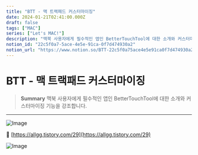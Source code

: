 ```yaml
---
title: "BTT - 맥 트랙패드 커스터마이징"
date: 2024-01-21T02:41:00.000Z
draft: false
tags: ["MAC"]
series: ["Let's MAC!"]
description: "맥북 사용자에게 필수적인 앱인 BetterTouchTool에 대한 소개와 커스터마이징 기능을 강조합니다."
notion_id: "22c5f0a7-5ace-4e5e-91ca-0f7d474930a2"
notion_url: "https://www.notion.so/BTT-22c5f0a75ace4e5e91ca0f7d474930a2"
---
```


# BTT - 맥 트랙패드 커스터마이징

> **Summary**
> 맥북 사용자에게 필수적인 앱인 BetterTouchTool에 대한 소개와 커스터마이징 기능을 강조합니다.

---

![Image](https://prod-files-secure.s3.us-west-2.amazonaws.com/09ccd4d5-876c-4bba-bbdf-cc77a0a11257/8d83f2d5-e05a-4e0b-8ee1-2eed30874266/Untitled.png?X-Amz-Algorithm=AWS4-HMAC-SHA256&X-Amz-Content-Sha256=UNSIGNED-PAYLOAD&X-Amz-Credential=ASIAZI2LB4664AIKPKWQ%2F20250724%2Fus-west-2%2Fs3%2Faws4_request&X-Amz-Date=20250724T101939Z&X-Amz-Expires=3600&X-Amz-Security-Token=IQoJb3JpZ2luX2VjEAIaCXVzLXdlc3QtMiJIMEYCIQCEv7265NKqIxmI7%2BgExN%2FL6yNCyg2ly0AarM8ZnKENigIhAMMmA7Yg6hX3DCwaw%2F72es8aUSiog2ohQYnNsRL%2B0E56Kv8DCCoQABoMNjM3NDIzMTgzODA1IgzLCdqPerjZz%2BI8yTMq3AOx3dBulD%2FwuQPDRZwozvWV18%2BaQG%2FY5D8btxHv%2FJZ9oDPvlRcZL3Wc3slPjcPpTxG35wp7z1ZRfhpK%2BPF7P4JzjronoklBRXoLYgnUbJoGSSFvd7LuPFnPlVAf%2By8OwpeYMstP0DIOznLPY7or4KB1kugjg78cgYZhc5XGW2fpnhlfQj2xm9lwhp997LiOt2V34yav0bwGAoBlOGD7AYhw1eZBMikiOy8VuhTDuKu00oMFKihuWQ82HASLle4xSm%2Fx4U%2F0gCBCmFM3xGi%2FlpS%2BP5wQn0mj1HUmz2h2v3NKkfnNsrgZwxFweWI3Jk7knaHmDlEB%2BAwit2UEOOelHjhXpILoREOtBmbZu3kf1LPYvlIFYt4Kk04Oj7kc9TwbfdLKJf6s68CrK%2FlufaWH7gBJZNHhk0Wtq%2FELY%2Bi9dcPiGg5LZPHirRdowiAaPVMgaRWM0kA45%2BOviMJLSXX5QsNhkgf9mC1bwPBbdc7bXtKTh6guJoF%2BPxE0J71kvoHO1klo3fDzzzuLxrpmuLIw%2BMPix2qteO9WiHbNIioZWHtZtLD4NI1A1UN7ykS3JFBpob1Ull6%2FylP1ixL%2BWRMoZhMT4jRq84UY1EuZuzrdYvk4jOss03HtMalUCUEx3DCT9YfEBjqkAQrFl%2BdnsTaOZxrOS5QDRPlhUOmedfxlxk6Axegk3QS1HBDiEtVkDOk7%2B5V9zUK1Oj9XRx2Upx8H9uIFRveEbD%2BmwJdJOAUtot9HB068YphFv4AIo%2FcqFRhNCaeeJcmPxiE6ljwUKrWCEtx7B7DmM1HroEDmt9JA%2B%2FwKSV8Zv0xTRROYafN%2FrJPcO9aK%2Fxoq7go9bqvCmfAQabD50U09%2FnAp6fiC&X-Amz-Signature=45413479fe8e6815208f49413c0943851507572521db46e61cee76f4b3897432&X-Amz-SignedHeaders=host&x-amz-checksum-mode=ENABLED&x-id=GetObject)

🔗 [https://allgg.tistory.com/29](https://allgg.tistory.com/29)

![Image](https://prod-files-secure.s3.us-west-2.amazonaws.com/09ccd4d5-876c-4bba-bbdf-cc77a0a11257/9b9b6b94-4bab-4c22-a7ab-a424005eaa23/Untitled.png?X-Amz-Algorithm=AWS4-HMAC-SHA256&X-Amz-Content-Sha256=UNSIGNED-PAYLOAD&X-Amz-Credential=ASIAZI2LB4664AIKPKWQ%2F20250724%2Fus-west-2%2Fs3%2Faws4_request&X-Amz-Date=20250724T101939Z&X-Amz-Expires=3600&X-Amz-Security-Token=IQoJb3JpZ2luX2VjEAIaCXVzLXdlc3QtMiJIMEYCIQCEv7265NKqIxmI7%2BgExN%2FL6yNCyg2ly0AarM8ZnKENigIhAMMmA7Yg6hX3DCwaw%2F72es8aUSiog2ohQYnNsRL%2B0E56Kv8DCCoQABoMNjM3NDIzMTgzODA1IgzLCdqPerjZz%2BI8yTMq3AOx3dBulD%2FwuQPDRZwozvWV18%2BaQG%2FY5D8btxHv%2FJZ9oDPvlRcZL3Wc3slPjcPpTxG35wp7z1ZRfhpK%2BPF7P4JzjronoklBRXoLYgnUbJoGSSFvd7LuPFnPlVAf%2By8OwpeYMstP0DIOznLPY7or4KB1kugjg78cgYZhc5XGW2fpnhlfQj2xm9lwhp997LiOt2V34yav0bwGAoBlOGD7AYhw1eZBMikiOy8VuhTDuKu00oMFKihuWQ82HASLle4xSm%2Fx4U%2F0gCBCmFM3xGi%2FlpS%2BP5wQn0mj1HUmz2h2v3NKkfnNsrgZwxFweWI3Jk7knaHmDlEB%2BAwit2UEOOelHjhXpILoREOtBmbZu3kf1LPYvlIFYt4Kk04Oj7kc9TwbfdLKJf6s68CrK%2FlufaWH7gBJZNHhk0Wtq%2FELY%2Bi9dcPiGg5LZPHirRdowiAaPVMgaRWM0kA45%2BOviMJLSXX5QsNhkgf9mC1bwPBbdc7bXtKTh6guJoF%2BPxE0J71kvoHO1klo3fDzzzuLxrpmuLIw%2BMPix2qteO9WiHbNIioZWHtZtLD4NI1A1UN7ykS3JFBpob1Ull6%2FylP1ixL%2BWRMoZhMT4jRq84UY1EuZuzrdYvk4jOss03HtMalUCUEx3DCT9YfEBjqkAQrFl%2BdnsTaOZxrOS5QDRPlhUOmedfxlxk6Axegk3QS1HBDiEtVkDOk7%2B5V9zUK1Oj9XRx2Upx8H9uIFRveEbD%2BmwJdJOAUtot9HB068YphFv4AIo%2FcqFRhNCaeeJcmPxiE6ljwUKrWCEtx7B7DmM1HroEDmt9JA%2B%2FwKSV8Zv0xTRROYafN%2FrJPcO9aK%2Fxoq7go9bqvCmfAQabD50U09%2FnAp6fiC&X-Amz-Signature=8678034eae83cd458d8f599618d9c834e9dfa1e3d3d73e6490986a046f0082ae&X-Amz-SignedHeaders=host&x-amz-checksum-mode=ENABLED&x-id=GetObject)

